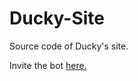 # Ducky-Site
Source code of Ducky's site.

Invite the bot [here.](https://discord.com/api/oauth2/authorize?client_id=805150455378345994&permissions=68608&scope=bot)
